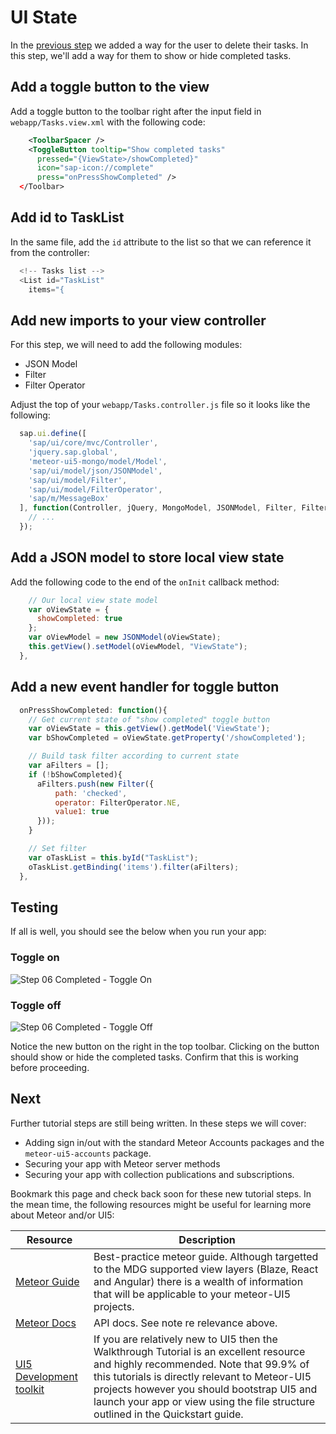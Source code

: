 # UI State
In the [previous step](/#/tutorial/mongo/step/05) we added a way for the user to delete their tasks.  In this step, we'll add a way for them to show or hide completed tasks.

## Add a toggle button to the view
Add a toggle button to the toolbar right after the input field in `webapp/Tasks.view.xml` with the following code:
```xml
    <ToolbarSpacer />
    <ToggleButton tooltip="Show completed tasks"
      pressed="{ViewState>/showCompleted}"
      icon="sap-icon://complete"
      press="onPressShowCompleted" />
  </Toolbar>
```

## Add id to TaskList
In the same file, add the `id` attribute to the list so that we can reference it from the controller:
```js
  <!-- Tasks list -->
  <List id="TaskList"
    items="{
```

## Add new imports to your view controller
For this step, we will need to add the following modules:
* JSON Model
* Filter
* Filter Operator

Adjust the top of your `webapp/Tasks.controller.js` file so it looks like the following:

```js
  sap.ui.define([
    'sap/ui/core/mvc/Controller',
    'jquery.sap.global',
    'meteor-ui5-mongo/model/Model',
    'sap/ui/model/json/JSONModel',
    'sap/ui/model/Filter',
    'sap/ui/model/FilterOperator',
    'sap/m/MessageBox'
  ], function(Controller, jQuery, MongoModel, JSONModel, Filter, FilterOperator, MessageBox) {
    // ...
  });

```

## Add a JSON model to store local view state 
Add the following code to the end of the `onInit` callback method:
```js
    // Our local view state model
    var oViewState = {
      showCompleted: true
    };
    var oViewModel = new JSONModel(oViewState);
    this.getView().setModel(oViewModel, "ViewState");
  },
```

## Add a new event handler for toggle button
```js
  onPressShowCompleted: function(){
    // Get current state of "show completed" toggle button
    var oViewState = this.getView().getModel('ViewState');
    var bShowCompleted = oViewState.getProperty('/showCompleted');

    // Build task filter according to current state
    var aFilters = [];
    if (!bShowCompleted){
      aFilters.push(new Filter({
          path: 'checked',
          operator: FilterOperator.NE,
          value1: true
      }));
    }

    // Set filter
    var oTaskList = this.byId("TaskList");
    oTaskList.getBinding('items').filter(aFilters);
  },
```

## Testing
If all is well, you should see the below when you run your app:

### Toggle on
![Step 06 Completed - Toggle On](/docs/tutorial/06-UI-StateA.png "Step 06 Completed - Toggle On")

### Toggle off
![Step 06 Completed - Toggle Off](/docs/tutorial/06-UI-StateB.png "Step 06 Completed - Toggle Off")

Notice the new button on the right in the top toolbar.  Clicking on the button should show or hide the completed tasks.  Confirm that this is working before proceeding. 

## Next
Further tutorial steps are still being written.  In these steps we will cover:
* Adding sign in/out with the standard Meteor Accounts packages and the `meteor-ui5-accounts` package.
* Securing your app with Meteor server methods 
* Securing your app with collection publications and subscriptions.

Bookmark this page and check back soon for these new tutorial steps.  In the mean time, the following resources might be useful for learning more about Meteor and/or UI5:

| Resource | Description |
| -------- | ----------- |
| [Meteor Guide](https://guide.meteor.com/) | Best-practice meteor guide.  Although targetted to the MDG supported view layers (Blaze, React and Angular) there is a wealth of information that will be applicable to your meteor-UI5 projects. |
| [Meteor Docs](http://docs.meteor.com/) | API docs. See note re relevance above. |
| [UI5 Development toolkit](https://openui5.hana.ondemand.com/#docs/guide/95d113be50ae40d5b0b562b84d715227.html) | If you are relatively new to UI5 then the Walkthrough Tutorial is an excellent resource and highly recommended.  Note that 99.9% of this tutorials is directly relevant to Meteor-UI5 projects however you should bootstrap UI5 and launch your app or view using the file structure outlined in the Quickstart guide. | 